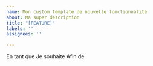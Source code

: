 ```yaml
---
name: Mon custom template de nouvelle fonctionnalité
about: Ma super description
title: "[FEATURE]"
labels: ''
assignees: ''

---
```


En tant que
Je souhaite
Afin de
